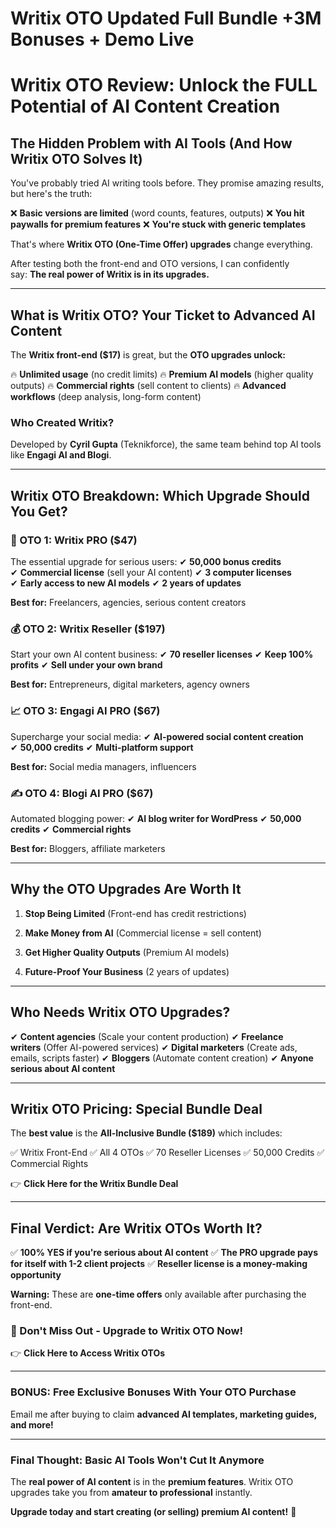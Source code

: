 # Writix OTO Updated Full Bundle +3M Bonuses + Demo Live
<h1><strong>Writix OTO Review: Unlock the FULL Potential of AI Content Creation</strong></h1>
<h2><strong>The Hidden Problem with AI Tools (And How Writix OTO Solves It)</strong></h2>
<p class="ds-markdown-paragraph">You've probably tried AI writing tools before. They promise amazing results, but here's the truth:</p>
<p class="ds-markdown-paragraph">❌ <strong>Basic versions are limited</strong> (word counts, features, outputs)
❌ <strong>You hit paywalls for premium features</strong>
❌ <strong>You're stuck with generic templates</strong></p>
<p class="ds-markdown-paragraph">That's where <strong>Writix OTO (One-Time Offer) upgrades</strong> change everything.</p>
<p class="ds-markdown-paragraph">After testing both the front-end and OTO versions, I can confidently say: <strong>The real power of Writix is in its upgrades.</strong></p>


<hr />

<h2><strong>What is Writix OTO? Your Ticket to Advanced AI Content</strong></h2>
<p class="ds-markdown-paragraph">The <strong>Writix front-end ($17)</strong> is great, but the <strong>OTO upgrades unlock:</strong></p>
<p class="ds-markdown-paragraph">🔥 <strong>Unlimited usage</strong> (no credit limits)
🔥 <strong>Premium AI models</strong> (higher quality outputs)
🔥 <strong>Commercial rights</strong> (sell content to clients)
🔥 <strong>Advanced workflows</strong> (deep analysis, long-form content)</p>

<h3><strong>Who Created Writix?</strong></h3>
<p class="ds-markdown-paragraph">Developed by <strong>Cyril Gupta</strong> (Teknikforce), the same team behind top AI tools like <strong>Engagi AI and Blogi</strong>.</p>


<hr />

<h2><strong>Writix OTO Breakdown: Which Upgrade Should You Get?</strong></h2>
<h3><strong>🚀 OTO 1: Writix PRO ($47)</strong></h3>
<p class="ds-markdown-paragraph">The essential upgrade for serious users:
✔ <strong>50,000 bonus credits</strong>
✔ <strong>Commercial license</strong> (sell your AI content)
✔ <strong>3 computer licenses</strong>
✔ <strong>Early access to new AI models</strong>
✔ <strong>2 years of updates</strong></p>
<p class="ds-markdown-paragraph"><strong>Best for:</strong> Freelancers, agencies, serious content creators</p>

<h3><strong>💰 OTO 2: Writix Reseller ($197)</strong></h3>
<p class="ds-markdown-paragraph">Start your own AI content business:
✔ <strong>70 reseller licenses</strong>
✔ <strong>Keep 100% profits</strong>
✔ <strong>Sell under your own brand</strong></p>
<p class="ds-markdown-paragraph"><strong>Best for:</strong> Entrepreneurs, digital marketers, agency owners</p>

<h3><strong>📈 OTO 3: Engagi AI PRO ($67)</strong></h3>
<p class="ds-markdown-paragraph">Supercharge your social media:
✔ <strong>AI-powered social content creation</strong>
✔ <strong>50,000 credits</strong>
✔ <strong>Multi-platform support</strong></p>
<p class="ds-markdown-paragraph"><strong>Best for:</strong> Social media managers, influencers</p>

<h3><strong>✍️ OTO 4: Blogi AI PRO ($67)</strong></h3>
<p class="ds-markdown-paragraph">Automated blogging power:
✔ <strong>AI blog writer for WordPress</strong>
✔ <strong>50,000 credits</strong>
✔ <strong>Commercial rights</strong></p>
<p class="ds-markdown-paragraph"><strong>Best for:</strong> Bloggers, affiliate marketers</p>


<hr />

<h2><strong>Why the OTO Upgrades Are Worth It</strong></h2>
<ol start="1">
 	<li>
<p class="ds-markdown-paragraph"><strong>Stop Being Limited</strong> (Front-end has credit restrictions)</p>
</li>
 	<li>
<p class="ds-markdown-paragraph"><strong>Make Money from AI</strong> (Commercial license = sell content)</p>
</li>
 	<li>
<p class="ds-markdown-paragraph"><strong>Get Higher Quality Outputs</strong> (Premium AI models)</p>
</li>
 	<li>
<p class="ds-markdown-paragraph"><strong>Future-Proof Your Business</strong> (2 years of updates)</p>
</li>
</ol>

<hr />

<h2><strong>Who Needs Writix OTO Upgrades?</strong></h2>
<p class="ds-markdown-paragraph">✔ <strong>Content agencies</strong> (Scale your content production)
✔ <strong>Freelance writers</strong> (Offer AI-powered services)
✔ <strong>Digital marketers</strong> (Create ads, emails, scripts faster)
✔ <strong>Bloggers</strong> (Automate content creation)
✔ <strong>Anyone serious about AI content</strong></p>


<hr />

<h2><strong>Writix OTO Pricing: Special Bundle Deal</strong></h2>
<p class="ds-markdown-paragraph">The <strong>best value</strong> is the <strong>All-Inclusive Bundle ($189)</strong> which includes:</p>
<p class="ds-markdown-paragraph">✅ Writix Front-End
✅ All 4 OTOs
✅ 70 Reseller Licenses
✅ 50,000 Credits
✅ Commercial Rights</p>
<p class="ds-markdown-paragraph">👉 <strong>Click Here for the Writix Bundle Deal</strong></p>


<hr />

<h2><strong>Final Verdict: Are Writix OTOs Worth It?</strong></h2>
<p class="ds-markdown-paragraph">✅ <strong>100% YES if you're serious about AI content</strong>
✅ <strong>The PRO upgrade pays for itself with 1-2 client projects</strong>
✅ <strong>Reseller license is a money-making opportunity</strong></p>
<p class="ds-markdown-paragraph"><strong>Warning:</strong> These are <strong>one-time offers</strong> only available after purchasing the front-end.</p>

<h3><strong>🚀 Don't Miss Out - Upgrade to Writix OTO Now!</strong></h3>
<p class="ds-markdown-paragraph">👉 <strong>Click Here to Access Writix OTOs</strong></p>


<hr />

<h3><strong>BONUS: Free Exclusive Bonuses With Your OTO Purchase</strong></h3>
<p class="ds-markdown-paragraph">Email me after buying to claim <strong>advanced AI templates, marketing guides, and more!</strong></p>


<hr />

<h3><strong>Final Thought: Basic AI Tools Won't Cut It Anymore</strong></h3>
<p class="ds-markdown-paragraph">The <strong>real power of AI content</strong> is in the <strong>premium features</strong>. Writix OTO upgrades take you from <strong>amateur to professional</strong> instantly.</p>
<p class="ds-markdown-paragraph"><strong>Upgrade today and start creating (or selling) premium AI content!</strong> 🚀</p>

